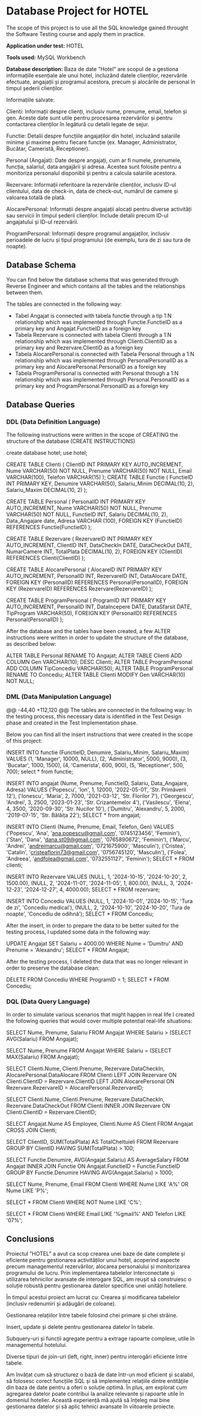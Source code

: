 
# Database Project for HOTEL

The scope of this project is to use all the SQL knowledge gained throught the Software Testing course and apply them in practice.

**Application under test:** HOTEL

**Tools used:** MySQL Workbench

**Database description:** Baza de date "Hotel" are scopul de a gestiona informațiile esențiale ale unui hotel, incluzând datele clienților, rezervările efectuate, angajații și programul acestora, precum și alocările de personal în timpul șederii clienților.

Informațiile salvate:

Clienti: Informații despre clienți, inclusiv nume, prenume, email, telefon și gen. Aceste date sunt utile pentru procesarea rezervărilor și pentru contactarea clienților în legătură cu detalii legate de sejur.

Functie: Detalii despre funcțiile angajaților din hotel, incluzând salariile minime și maxime pentru fiecare funcție (ex. Manager, Administrator, Bucătar, Cameristă, Receptioner). 

Personal (Angajat): Date despre angajați, cum ar fi numele, prenumele, funcția, salariul, data angajării și adresa. Acestea sunt folosite pentru a monitoriza personalul disponibil și pentru a calcula salariile acestora.

Rezervare: Informații referitoare la rezervările clienților, inclusiv ID-ul clientului, data de check-in, data de check-out, numărul de camere și valoarea totală de plată. 

AlocarePersonal: Informații despre angajații alocați pentru diverse activități sau servicii în timpul șederii clienților. Include detalii precum ID-ul angajatului și ID-ul rezervării. 

ProgramPersonal: Informații despre programul angajaților, inclusiv perioadele de lucru și tipul programului (de exemplu, tura de zi sau tura de noapte).

## Database Schema 

You can find below the database schema that was generated through Reverse Engineer and which contains all the tables and the relationships between them.

The tables are connected in the following way:
- Tabel Angajat is connected with tabela functie through a tip 1:N relationship which was implemented through Functie.FunctieID as a primary key and Angajat.FunctieID as a foreign key
- Tabela Rezervare is connected with tabela Clienti through a 1:N relationship which was implemented through Clienti.ClientiID as a primary key and Rezervare.ClientiD as a foreign key
- Tabela AlocarePersonal is connected with Tabela Personal through a 1:N relationship which was implemented through PersonalPersonalID as a primary key and AlocarePersonal.PersonalID as a foreign key
- Tabela ProgramPersonal is connected with Personal through a 1:N relationship which was implemented through Personal.PersonalID as a primary key and ProgramPersonal.PersonalID as a foreign key

## Database Queries

### DDL (Data Definition Language)

The following instructions were written in the scope of CREATING the structure of the database (CREATE INSTRUCTIONS)

create database hotel;
use hotel;

CREATE TABLE Clienti (
    ClientID INT PRIMARY KEY AUTO_INCREMENT,
    Nume VARCHAR(50) NOT NULL,
    Prenume VARCHAR(50) NOT NULL,
    Email VARCHAR(100),
    Telefon VARCHAR(15)
);
CREATE TABLE Functie (
    FunctieID INT PRIMARY KEY,
    Denumire VARCHAR(50),
    Salariu_Minim DECIMAL(10, 2),
    Salariu_Maxim DECIMAL(10, 2)
);

CREATE TABLE Personal (
    PersonalID INT PRIMARY KEY AUTO_INCREMENT,
    Nume VARCHAR(50) NOT NULL,
    Prenume VARCHAR(50) NOT NULL,
    FunctieID INT,
    Salariu DECIMAL(10, 2),
    Data_Angajare date,
    Adresa VARCHAR (100),
    FOREIGN KEY (FunctieID) REFERENCES Functie(FunctieID)
);

CREATE TABLE Rezervare (
    RezervareID INT PRIMARY KEY AUTO_INCREMENT,
    ClientID INT,
    DataCheckIn DATE,
    DataCheckOut DATE,
    NumarCamere INT,
    TotalPlata DECIMAL(10, 2),
    FOREIGN KEY (ClientID) REFERENCES Clienti(ClientID)
); 

CREATE TABLE AlocarePersonal (
    AlocareID INT PRIMARY KEY AUTO_INCREMENT,
    PersonalID INT,
    RezervareID INT,
    DataAlocare DATE,
    FOREIGN KEY (PersonalID) REFERENCES Personal(PersonalID),
    FOREIGN KEY (RezervareID) REFERENCES Rezervare(RezervareID)
);

CREATE TABLE ProgramPersonal (
    ProgramID INT PRIMARY KEY AUTO_INCREMENT,
    PersonalID INT,
    DataIncepere DATE,
    DataSfarsit DATE,
    TipProgram VARCHAR(50),
    FOREIGN KEY (PersonalID) REFERENCES Personal(PersonalID)
);

After the database and the tables have been created, a few ALTER instructions were written in order to update the structure of the database, as described below:

ALTER TABLE Personal RENAME TO Angajat;
ALTER TABLE Clienti ADD COLUMN Gen VARCHAR(10);
DESC Clienti;
ALTER TABLE ProgramPersonal ADD COLUMN TipConcediu VARCHAR(50);
ALTER TABLE ProgramPersonal RENAME TO Concediu;
ALTER TABLE Clienti MODIFY Gen VARCHAR(10) NOT NULL;


### DML (Data Manipulation Language)
@@ -44,40 +112,120 @@ The tables are connected in the following way:
In the testing process, this necessary data is identified in the Test Design phase and created in the Test Implementation phase. 

Below you can find all the insert instructions that were created in the scope of this project:

INSERT INTO functie (FunctieID, Denumire, Salariu_Minim, Salariu_Maxim) 
VALUES 
(1, 'Manager', 10000, NULL),
(2, 'Administrator', 5000, 9000),
(3, 'Bucatar', 1000, 1500),
(4, 'Camerista', 600, 900),
(5, 'Receptioner', 500, 700);
select * from functie;

INSERT INTO angajat (Nume, Prenume, FunctieID, Salariu, Data_Angajare, Adresa)
VALUES
('Popescu', 'Ion', 1, 12000, '2022-05-01', 'Str. Primăverii 12'),
('Ionescu', 'Maria', 2, 7000, '2021-03-12', 'Str. Florilor 7'),
('Georgescu', 'Andrei', 3, 2500, '2023-01-23', 'Str. Crizantemelor 4'),
('Vasilescu', 'Elena', 4, 3500, '2020-09-30', 'Str. Nucilor 10'),
('Dumitru', 'Alexandru', 5, 2000, '2019-07-15', 'Str. Bălăița 22');
SELECT * from angajat;

INSERT INTO Clienti (Nume, Prenume, Email, Telefon, Gen)
VALUES 
('Popescu', 'Ana', 'ana.popescu@gmail.com', '0745123456', 'Feminin'),
('Stan', 'Dana', 'dana.st09@gmail.com', '0765890672', 'Feminin'),
('Marcu', 'Andrei', 'andreimarcu@gmail.com', '0721675900', 'Masculin'),
('Cristea', 'Catalin', 'cristeaflorin73@gmail.com', '0756745120', 'Masculin'),
('Folea', 'Andreea', 'andfolea@gmail.com', '0732551127', 'Feminin');
SELECT * FROM clienti;

INSERT INTO Rezervare
VALUES 
    (NULL, 1, '2024-10-15', '2024-10-20', 2, 1500.00),
    (NULL, 2, '2024-11-01', '2024-11-05', 1, 800.00),
    (NULL, 3, '2024-12-23', '2024-12-27', 4, 4000.00);
    SELECT * FROM rezervare;

INSERT INTO Concediu
VALUES 
    (NULL, 1, '2024-10-01', '2024-10-15', 'Tura de zi', 'Concediu medical'),
    (NULL, 2, '2024-10-10', '2024-10-20', 'Tura de noapte', 'Concediu de odihnă');
    SELECT * FROM Concediu;

After the insert, in order to prepare the data to be better suited for the testing process, I updated some data in the following way:

 UPDATE Angajat
SET Salariu = 4000.00
WHERE Nume = 'Dumitru' AND Prenume = 'Alexandru';
SELECT * FROM Angajat;

After the testing process, I deleted the data that was no longer relevant in order to preserve the database clean: 

DELETE FROM Concediu
WHERE ProgramID = 1;
SELECT * FROM Concediu;


### DQL (Data Query Language)


In order to simulate various scenarios that might happen in real life I created the following queries that would cover multiple potential real-life situations:

SELECT Nume, Prenume, Salariu 
FROM Angajat
WHERE Salariu > (SELECT AVG(Salariu) FROM Angajat);

SELECT Nume, Prenume
FROM Angajat
WHERE Salariu = (SELECT MAX(Salariu) FROM Angajat);

SELECT Clienti.Nume, Clienti.Prenume, Rezervare.DataCheckIn, AlocarePersonal.DataAlocare
FROM Clienti
LEFT JOIN Rezervare ON Clienti.ClientID = Rezervare.ClientID
LEFT JOIN AlocarePersonal ON Rezervare.RezervareID = AlocarePersonal.RezervareID;

SELECT Clienti.Nume, Clienti.Prenume, Rezervare.DataCheckIn, Rezervare.DataCheckOut
FROM Clienti
INNER JOIN Rezervare ON Clienti.ClientID = Rezervare.ClientID;

SELECT Angajat.Nume AS Employee, Clienti.Nume AS Client
FROM Angajat
CROSS JOIN Clienti;

SELECT ClientID, SUM(TotalPlata) AS TotalCheltuieli
FROM Rezervare
GROUP BY ClientID
HAVING SUM(TotalPlata) > 100;

SELECT Functie.Denumire, AVG(Angajat.Salariu) AS AverageSalary
FROM Angajat
INNER JOIN Functie ON Angajat.FunctieID = Functie.FunctieID
GROUP BY Functie.Denumire
HAVING AVG(Angajat.Salariu) > 1000;

SELECT Nume, Prenume, Email
FROM Clienti
WHERE Nume LIKE 'A%' OR Nume LIKE 'P%';

SELECT * FROM Clienti
WHERE NOT Nume LIKE 'C%';

SELECT * FROM Clienti
WHERE Email LIKE '%gmail%' AND Telefon LIKE '07%';

## Conclusions
Proiectul ”HOTEL” a avut ca scop crearea unei baze de date complete și eficiente pentru gestionarea activităților unui hotel, acoperind aspecte precum managementul rezervărilor, alocarea personalului și monitorizarea programului de lucru. Prin implementarea tabelelor interconectate și utilizarea tehnicilor avansate de interogare SQL, am reușit să construiesc o soluție robustă pentru gestionarea datelor specifice unei unități hoteliere.

În timpul acestui proiect am lucrat cu:
Crearea și modificarea tabelelor (inclusiv redenumiri și adăugări de coloane).

Gestionarea relațiilor între tabele folosind chei primare și chei străine.

Insert, update și delete pentru gestionarea datelor în tabele.

Subquery-uri și funcții agregate pentru a extrage rapoarte complexe, utile în managementul hotelului.

Diverse tipuri de join-uri (left, right, inner) pentru interogări eficiente între tabele.

Am învățat cum să structurez o bază de date într-un mod eficient și scalabil, să folosesc corect funcțiile SQL și să implementez relațiile dintre entitățile din baza de date pentru a oferi o soluție optimă. În plus, am explorat cum agregarea datelor poate contribui la analize relevante și rapoarte utile în domeniul hotelier. Această experiență mă ajută să înțeleg mai bine gestionarea datelor și să aplic tehnici avansate în viitoarele proiecte.


